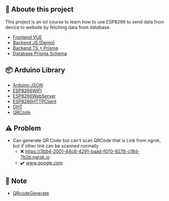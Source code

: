 ## :pencil: Aboute this project
This project is an iot course to learn how to use ESP8266 to send data from device to website by fetching data from database.

- [Frontend VUE](https://github.com/parnuphun/myWebSite/blob/master/src/views/WorkShops/MiniProject_Iot/miniProject.vue)
- [Backend JS (Demo)]()
- [Backend TS + Prisma]()
- [Database Prisma Schema](https://github.com/parnuphun/IOT_LAB/blob/master/database%20Prisma%20Schema.txt) 

## :package: Arduino Library
- [Arduino JSON](https://www.youtube.com/watch?v=GUTpaY1YaXo)
- [ESP8266WIFI]()
- [ESP8266WebServer]()
- [ESP8266HTTPClient]()
- [DHT]()
- [QRCode](https://github.com/ricmoo/QRCode)

## :warning: Problem
- Can generate QR Code but can't scan QRCode that is Link from ngrok, but if other link can be scanned normally
  - :x: https://3bb4-2001-44c8-4291-baad-f070-9278-c18d-7b2b.ngrok.io
  - :heavy_check_mark: www.google.com

## :ledger: Note
- [QRcodeGenerate](https://www.youtube.com/redirect?event=video_description&redir_token=QUFFLUhqazlCem9fMFlXd2NXM1FQNGs4dExTZ2doYmFHQXxBQ3Jtc0tta2ZXclV2VzZQMWVTMzI5bndsM2REdmY2bUJvMm5INFpQZms4ak9XTjM3Ym5fZmN0X0F1eUlwNVRxNmlBWFh1YkNlOEhFak1SZVMyNXFTMkJ1bTAwOFBEcjI0LUtDcmY2ZEd3eEtYSnJ1eWhQQ2xmTQ&q=https%3A%2F%2Fdrive.google.com%2Ffile%2Fd%2F1IhM277cd2LSgEJVZj6VPTFsaW6doVDL-%2Fview%3Fusp%3Dshare_link&v=K9ypgTpxL3g) 
